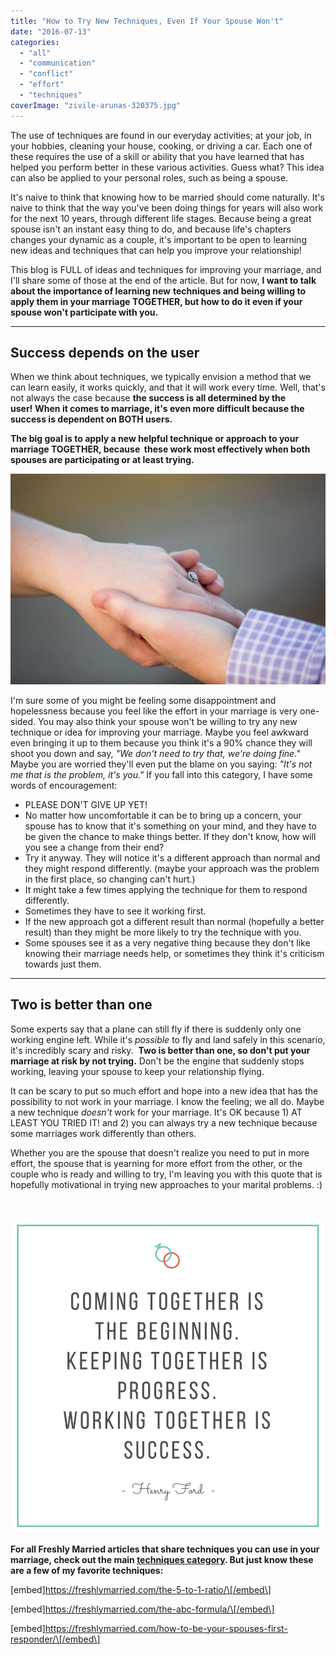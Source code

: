 ```yaml
---
title: "How to Try New Techniques, Even If Your Spouse Won't"
date: "2016-07-13"
categories: 
  - "all"
  - "communication"
  - "conflict"
  - "effort"
  - "techniques"
coverImage: "zivile-arunas-320375.jpg"
---
```


The use of techniques are found in our everyday activities; at your job, in your hobbies, cleaning your house, cooking, or driving a car. Each one of these requires the use of a skill or ability that you have learned that has helped you perform better in these various activities. Guess what? This idea can also be applied to your personal roles, such as being a spouse.

It's naive to think that knowing how to be married should come naturally. It's naive to think that the way you've been doing things for years will also work for the next 10 years, through different life stages. Because being a great spouse isn't an instant easy thing to do, and because life's chapters changes your dynamic as a couple, it's important to be open to learning new ideas and techniques that can help you improve your relationship!

This blog is FULL of ideas and techniques for improving your marriage, and I'll share some of those at the end of the article. But for now, **I want to talk about the importance of learning new** **techniques and being willing to apply them in your marriage TOGETHER, but how to do it even if your spouse won't participate with you.**

* * *

## Success depends on the user

When we think about techniques, we typically envision a method that we can learn easily, it works quickly, and that it will work every time. Well, that's not always the case because **the success is all determined by the user!** **When it comes to marriage, it's even more difficult because the success is dependent on BOTH users.**

**The big goal is to apply a new helpful technique or approach to your marriage TOGETHER, because  these work most effectively when both spouses are participating or at least trying.**

![henry ford quotes, henry ford, teamwork quotes, success quotes, working together quotes, working together in marriage, working together in marriage quotes, successful marriage, advice for successful marriage, marriage techniques, techniques to try in marriage, when your spouse isn't willing to try, no effort from spouse, giving more effort in marriage, improving your marriage, improving your communication, newlywed advice, newlywed help, marriage support, marriage success, marriage specialist, ](/images/IMG_0072.jpg)

I'm sure some of you might be feeling some disappointment and hopelessness because you feel like the effort in your marriage is very one-sided. You may also think your spouse won't be willing to try any new technique or idea for improving your marriage. Maybe you feel awkward even bringing it up to them because you think it's a 90% chance they will shoot you down and say, _"We don't need to try that, we're doing fine."_ Maybe you are worried they'll even put the blame on you saying: _"It's not me that is the problem, it's you."_ If you fall into this category, I have some words of encouragement:

- PLEASE DON'T GIVE UP YET!
- No matter how uncomfortable it can be to bring up a concern, your spouse has to know that it's something on your mind, and they have to be given the chance to make things better. If they don't know, how will you see a change from their end?
- Try it anyway. They will notice it's a different approach than normal and they might respond differently. (maybe your approach was the problem in the first place, so changing can't hurt.)
- It might take a few times applying the technique for them to respond differently.
- Sometimes they have to see it working first.
- If the new approach got a different result than normal (hopefully a better result) than they might be more likely to try the technique with you.
- Some spouses see it as a very negative thing because they don't like knowing their marriage needs help, or sometimes they think it's criticism towards just them.

* * *

## Two is better than one

Some experts say that a plane can still fly if there is suddenly only one working engine left. While it's _possible_ to fly and land safely in this scenario, it's incredibly scary and risky.  **Two is better than one, so don't put your marriage at risk by not trying.** Don't be the engine that suddenly stops working, leaving your spouse to keep your relationship flying.

It can be scary to put so much effort and hope into a new idea that has the possibility to not work in your marriage. I know the feeling; we all do. Maybe a new technique _doesn't_ work for your marriage. It's OK because 1) AT LEAST YOU TRIED IT! and 2) you can always try a new technique because some marriages work differently than others.

Whether you are the spouse that doesn't realize you need to put in more effort, the spouse that is yearning for more effort from the other, or the couple who is ready and willing to try, I'm leaving you with this quote that is hopefully motivational in trying new approaches to your marital problems. :)

 

![henry ford quotes, henry ford, teamwork quotes, success quotes, working together quotes, working together in marriage, working together in marriage quotes, successful marriage, advice for successful marriage, marriage techniques, techniques to try in marriage, when your spouse isn't willing to try, no effort from spouse, giving more effort in marriage, improving your marriage, improving your communication, newlywed advice, newlywed help, marriage support, marriage success, marriage specialist, ](/images/coming-together-is-the-beginning.png)

**For all Freshly Married articles that share techniques you can use in your marriage, check out the main [techniques category](https://freshlymarried.com/category/techniques/). But just know these are a few of my favorite techniques:**

\[embed\]https://freshlymarried.com/the-5-to-1-ratio/\[/embed\]

\[embed\]https://freshlymarried.com/the-abc-formula/\[/embed\]

\[embed\]https://freshlymarried.com/how-to-be-your-spouses-first-responder/\[/embed\]
